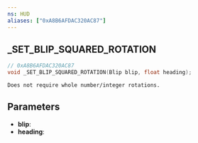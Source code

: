 ```yaml
---
ns: HUD
aliases: ["0xA8B6AFDAC320AC87"]
---
```

## _SET_BLIP_SQUARED_ROTATION

```c
// 0xA8B6AFDAC320AC87
void _SET_BLIP_SQUARED_ROTATION(Blip blip, float heading);
```

```
Does not require whole number/integer rotations.
```

## Parameters
* **blip**: 
* **heading**: 

